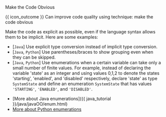 <span id="title">Make the Code Obvious</span>

<span id="prereqs"></span>

<span id="outcomes">{{ icon_outcome }} Can improve code quality using technique: make the code obvious </span>

<div id="body">

Make the code as explicit as possible, even if the language syntax allows them to be implicit. Here are some examples:

* [`Java`] Use explicit type conversion instead of implicit type conversion.
* [`Java`, `Python`] Use parentheses/braces to show grouping even when they can be skipped.
* [`Java`, `Python`] Use <trigger trigger="click" for="modal:obviousCode-enums">enumerations</trigger> when a certain variable can take only a small number of finite values. For example, instead of declaring the variable 'state' as an integer and using values 0,1,2 to denote the states 'starting', 'enabled', and 'disabled' respectively, declare 'state' as type `SystemState` and define an enumeration `SystemState` that has values `'STARTING'`, `'ENABLED'`, and `'DISABLED'`.

<modal title="More about enumerations" id="modal:obviousCode-enums">

* [More about Java enumerations]({{ java_tutorial }}/java/javaOO/enum.html)
* [More about Python enumerations](https://docs.python.org/3/library/enum.html)

</modal>

</div>

<div id="extras">
</div>